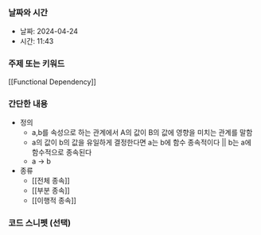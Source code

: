 ### 날짜와 시간

- 날짜: 2024-04-24
- 시간: 11:43

### 주제 또는 키워드
[[Functional Dependency]]

### 간단한 내용
- 정의
	- a,b를 속성으로 하는 관계에서 A의 값이 B의 값에 영향을 미치는 관계를 말함
	- a의 값이 b의 값을 유일하게 결정한다면 a는 b에 함수 종속적이다  || b는 a에 함수적으로 종속된다
	- a -> b
- 종류
	- [[전체 종속]]
	- [[부분 종속]]
	- [[이행적 종속]]


### 코드 스니펫 (선택)

```typescript
```

